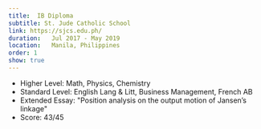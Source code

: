```yaml
---
title:  IB Diploma
subtitle: St. Jude Catholic School
link: https://sjcs.edu.ph/
duration:   Jul 2017 - May 2019
location:   Manila, Philippines
order: 1
show: true
---
```


- Higher Level: Math, Physics, Chemistry
- Standard Level: English Lang & Litt, Business Management, French AB
- Extended Essay: "Position analysis on the output motion of Jansen’s linkage"
- Score: 43/45